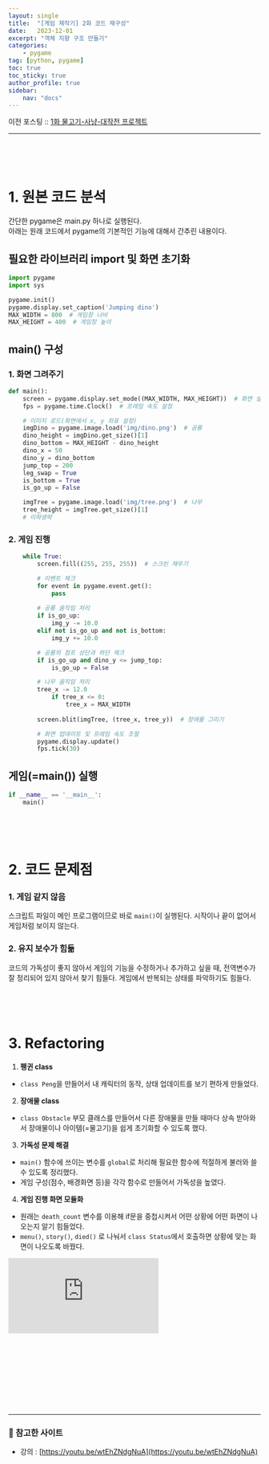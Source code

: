 ```yaml
---
layout: single
title:  "[게임 제작기] 2화 코드 재구성"
date:   2023-12-01
excerpt: "객체 지향 구조 만들기"
categories: 
    - pygame
tag: [python, pygame]
toc: true
toc_sticky: true
author_profile: true
sidebar: 
    nav: "docs"
---
```


이전 포스팅 :: [1화 물고기-사냥-대작전 프로젝트](https://rltgjqmtkdydwk.github.io/pygame/pygame-%ED%94%84%EB%A1%9C%EC%A0%9D%ED%8A%B8/)
<hr>
<br/><br/><br/>


# 1. 원본 코드 분석
간단한 pygame은 main.py 하나로 실행된다.<br/>
아래는 원래 코드에서 pygame의 기본적인 기능에 대해서 간추린 내용이다.

## 필요한 라이브러리 import 및 화면 초기화
```py
import pygame
import sys

pygame.init()
pygame.display.set_caption('Jumping dino')
MAX_WIDTH = 800  # 게임창 너비
MAX_HEIGHT = 400  # 게임창 높이
```

## main() 구성
### 1. 화면 그려주기
```py
def main():
    screen = pygame.display.set_mode((MAX_WIDTH, MAX_HEIGHT))  # 화면 설정
    fps = pygame.time.Clock()  # 프레임 속도 설정

    # 이미지 로드(화면에서 x, y 좌표 설정)
    imgDino = pygame.image.load('img/dino.png')  # 공룡
    dino_height = imgDino.get_size()[1]
    dino_bottom = MAX_HEIGHT - dino_height
    dino_x = 50
    dino_y = dino_bottom
    jump_top = 200
    leg_swap = True
    is_bottom = True
    is_go_up = False

    imgTree = pygame.image.load('img/tree.png')  # 나무
    tree_height = imgTree.get_size()[1]
    # 이하생략
```

### 2. 게임 진행
```py
    while True:
        screen.fill((255, 255, 255))  # 스크린 채우기

        # 이벤트 체크
        for event in pygame.event.get():
            pass
        
        # 공룡 움직임 처리
        if is_go_up:
            img_y -= 10.0
        elif not is_go_up and not is_bottom:
            img_y += 10.0

        # 공룡의 점프 상단과 하단 체크
        if is_go_up and dino_y <= jump_top:
            is_go_up = False

        # 나무 움직임 처리
        tree_x -= 12.0
            if tree_x <= 0:
                tree_x = MAX_WIDTH
        
        screen.blit(imgTree, (tree_x, tree_y))  # 장애물 그리기

        # 화면 업데이트 및 프레임 속도 조절
        pygame.display.update()
        fps.tick(30)
```

## 게임(=main()) 실행
```py
if __name__ == '__main__':
    main()
```
<br/><br/><br/>

# 2. 코드 문제점
### **1. 게임 같지 않음** <br/>
스크립트 파일이 메인 프로그램이므로 바로 `main()`이 실행된다. 
시작이나 끝이 없어서 게임처럼 보이지 않는다. 

### **2. 유지 보수가 힘듦** <br/>
코드의 가독성이 좋지 않아서 게임의 기능을 수정하거나 추가하고 싶을 때, 전역변수가 잘 정리되어 있지 않아서 찾기 힘들다. 
게임에서 반복되는 상태를 파악하기도 힘들다. 


<br/><br/><br/>


# 3. Refactoring

1. **펭귄 class**
- `class Peng`을 만들어서 내 캐릭터의 동작, 상태 업데이트를 보기 편하게 만들었다.

2. **장애물 class**
- `class Obstacle` 부모 클래스를 만들어서 다른 장애물을 만들 때마다 상속 받아와서 장애물이나 아이템(=물고기)을 쉽게 초기화할 수 있도록 했다.

3. **가독성 문제 해결**
- `main()` 함수에 쓰이는 변수를 `global`로 처리해 필요한 함수에 적절하게 불러와 쓸 수 있도록 정리했다.
-  게임 구성(점수, 배경화면 등)을 각각 함수로 만들어서 가독성을 높였다.

4. **게임 진행 화면 모듈화**
- 원래는 `death_count` 변수를 이용해 if문을 중첩시켜서 어떤 상황에 어떤 화면이 나오는지 알기 힘들었다. 
- `menu()`, `story()`, `died()` 로 나눠서 `class Status`에서 호출하면 상황에 맞는 화면이 나오도록 바꿨다.

![전체 코드 (https://github.com/SKHU-OSS-2023-2/pygame-fish-hunting-adventure/blob/main/play.py)](https://github.com/SKHU-OSS-2023-2/pygame-fish-hunting-adventure/blob/main/play.py)

<br/><br/><br/>







<br/><br/><br/><br/>

---
### 👻 참고한 사이트
- 강의 : [https://youtu.be/wtEhZNdgNuA](https://youtu.be/wtEhZNdgNuA)